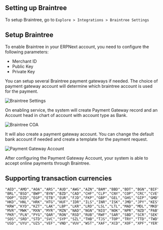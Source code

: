 ## Setting up Braintree

To setup Braintree, go to `Explore > Integrations > Braintree Settings`

## Setup Braintree

To enable Braintree in your ERPNext account, you need to configure the following parameters:

*   Merchant ID
*   Public Key
*   Private Key

You can setup several Braintree payment gateways if needed. The choice of payment gateway account will determine which braintree account is used for the payment.

![Braintree Settings](https://docs.erpnext.com/files/braintree_account.png)

On enabling service, the system will create Payment Gateway record and an Account head in chart of account with account type as Bank.

![Braintree COA](https://docs.erpnext.com/files/braintree_coa.png)

It will also create a payment gateway account. You can change the default bank account if needed and create a template for the payment request.

![Payment Gateway Account](https://docs.erpnext.com/files/payment_gateway_account_braintree.png)

After configuring the Payment Gateway Account, your system is able to accept online payments through Braintree.

## Supporting transaction currencies

```
"AED","AMD","AOA","ARS","AUD","AWG","AZN","BAM","BBD","BDT","BGN","BIF","BMD","BND","BOB",
"BRL","BSD","BWP","BYN","BZD","CAD","CHF","CLP","CNY","COP","CRC","CVE","CZK","DJF","DKK",
"DOP","DZD","EGP","ETB","EUR","FJD","FKP","GBP","GEL","GHS","GIP","GMD","GNF","GTQ","GYD",
"HKD","HNL","HRK","HTG","HUF","IDR","ILS","INR","ISK","JMD","JPY","KES","KGS","KHR","KMF",
"KRW","KYD","KZT","LAK","LBP","LKR","LRD","LSL","LTL","MAD","MDL","MKD","MNT","MOP","MUR",
"MVR","MWK","MXN","MYR","MZN","NAD","NGN","NIO","NOK","NPR","NZD","PAB","PEN","PGK","PHP",
"PKR","PLN","PYG","QAR","RON","RSD","RUB","RWF","SAR","SBD","SCR","SEK","SGD","SHP","SLL",
"SOS","SRD","STD","SVC","SYP","SZL","THB","TJS","TOP","TRY","TTD","TWD","TZS","UAH","UGX",
"USD","UYU","UZS","VEF","VND","VUV","WST","XAF","XCD","XOF","XPF","YER","ZAR","ZMK","ZWD"
```